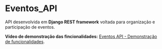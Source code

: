 # Eventos_API

API desenvolvida em **Django REST framework** voltada para organização e participação de eventos.

**Vídeo de demonstração das fincionalidades:** [Eventos API - Demonstração de funcionalidades](https://www.youtube.com/watch?v=uorMQ2r2MoE).
